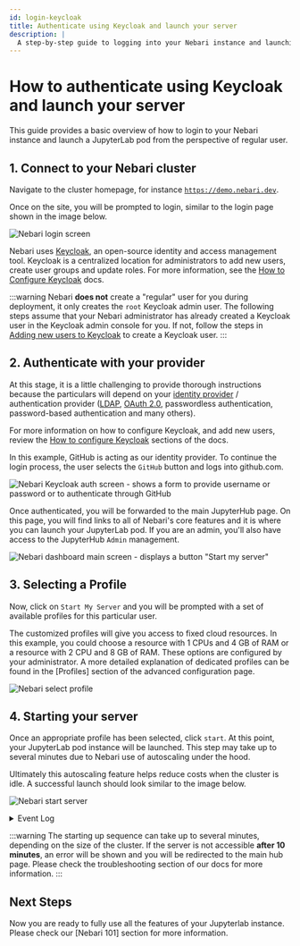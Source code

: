 ```yaml
---
id: login-keycloak
title: Authenticate using Keycloak and launch your server
description: |
  A step-by-step guide to logging into your Nebari instance and launching a JupyterLab pod.
---
```


# How to authenticate using Keycloak and launch your server

This guide provides a basic overview of how to login to your Nebari instance and launch a JupyterLab pod from the perspective of regular user.

## 1. Connect to your Nebari cluster

Navigate to the cluster homepage, for instance [`https://demo.nebari.dev`](https://demo.nebari.dev).

Once on the site, you will be prompted to login, similar to
the login page shown in the image below.

![Nebari login screen](/img/how-tos/nebari_login_screen.png)

Nebari uses [Keycloak](https://www.keycloak.org/), an open-source identity and access management tool. Keycloak is a centralized location for administrators to add new users, create user groups and update roles. For more information, see the [How to Configure Keycloak](/how-tos/configure-keycloak-howto.md) docs.

:::warning
Nebari **does not** create a "regular" user for you during deployment, it only creates the `root` Keycloak admin user. The following steps assume that your Nebari administrator has already created a Keycloak user in the Keycloak admin console for you. If not, follow the steps in [Adding new users to Keycloak](/how-tos/configuring-keycloak#adding-a-nebari-user) to create a Keycloak user.
:::

## 2. Authenticate with your provider

At this stage, it is a little challenging to provide thorough instructions because the particulars will depend on your [identity provider](https://www.keycloak.org/docs/latest/server_admin/#_identity_broker) / authentication provider ([LDAP](https://pt.wikipedia.org/wiki/LDAP), [OAuth 2.0](https://oauth.net/2/), passwordless authentication, password-based authentication and many others).

For more information on how to configure Keycloak, and add new users, review the [How to configure Keycloak](/how-tos/configuring-keycloak) sections of the docs.

In this example, GitHub is acting as our identity provider. To continue the login process, the user selects the `GitHub` button and logs into github.com.

![Nebari Keycloak auth screen - shows a form to provide username or password or to authenticate through GitHub](/img/how-tos/keycloak_nebari_login.png)

Once authenticated, you will be forwarded to the main JupyterHub page. On this page, you will find links to all of Nebari's core features and it is where you can launch your JupyterLab pod. If you are an admin, you'll also have access to the JupyterHub `Admin` management.

![Nebari dashboard main screen - displays a button "Start my server"](/img/how-tos/nebari_main_hub_page.png)

## 3. Selecting a Profile

Now, click on `Start My Server` and you will be prompted with a set of available profiles for this particular user.

The customized profiles will give you access to fixed cloud resources. In this example, you could choose a resource with 1 CPUs and 4 GB of RAM or a resource with 2 CPU and 8 GB of RAM.
These options are configured by your administrator. A more detailed explanation of dedicated profiles can be found in the [Profiles] section of
the advanced configuration page.

![Nebari select profile](/img/how-tos/nebari_select_profile.png)

## 4. Starting your server

Once an appropriate profile has been selected, click `start`. At this point, your JupyterLab pod instance will be launched. This step may take up to several minutes due to Nebari use of autoscaling under the hood.

Ultimately this autoscaling feature helps reduce costs when the cluster is idle. A successful launch should look similar to the image below.

![Nebari start server](/img/how-tos/nebari_server_start.png)

<details>
<summary>Event Log</summary>

During this time you might see some log messages that detail the autoscaling process. To view all the logs, click the **Event Log** button. They should look similar to the following:

<!-- Needs to cut down this image -->

![Nebari event log](/img/how-tos/keycloak_start_event_logs.png)

</details>

:::warning
The starting up sequence can take up to several minutes, depending on the size of the cluster. If the server is not accessible **after 10 minutes**, an error will be shown and you will be redirected to the main hub page. Please check the troubleshooting section of our docs for more information.
:::

## Next Steps

Now you are ready to fully use all the features of your Jupyterlab instance. Please check our [Nebari 101] section for more information.
